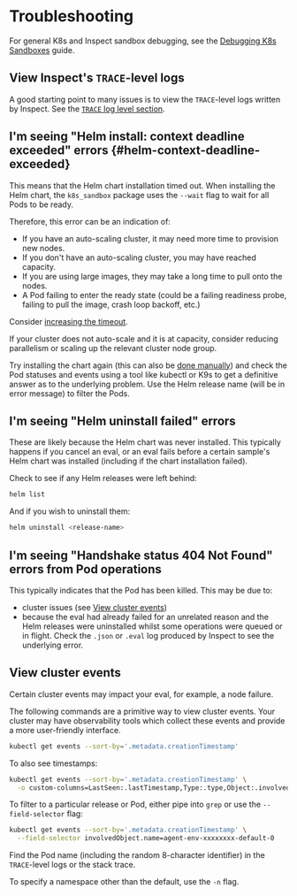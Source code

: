 # Troubleshooting

For general K8s and Inspect sandbox debugging, see the [Debugging K8s
Sandboxes](debugging-k8s-sandboxes.md) guide.

## View Inspect's `TRACE`-level logs

A good starting point to many issues is to view the `TRACE`-level logs written by
Inspect. See the [`TRACE` log level
section](debugging-k8s-sandboxes.md#trace-log-level).

## I'm seeing "Helm install: context deadline exceeded" errors {#helm-context-deadline-exceeded}

This means that the Helm chart installation timed out. When installing the Helm chart,
the `k8s_sandbox` package uses the `--wait` flag to wait for all Pods to be ready.

Therefore, this error can be an indication of:

* If you have an auto-scaling cluster, it may need more time to provision new nodes.
* If you don't have an auto-scaling cluster, you may have reached capacity.
* If you are using large images, they may take a long time to pull onto the nodes.
* A Pod failing to enter the ready state (could be a failing readiness probe, failing to
  pull the image, crash loop backoff, etc.)

Consider [increasing the timeout](configuration.md#helm-install-timeout).

If your cluster does not auto-scale and it is at capacity, consider reducing parallelism
or scaling up the relevant cluster node group.

Try installing the chart again (this can also be [done
manually](../helm/built-in-chart.md#manual-chart-install)) and check the Pod statuses
and events using a tool like kubectl or K9s to get a definitive answer as to the
underlying problem. Use the Helm release name (will be in error message) to filter the
Pods.

## I'm seeing "Helm uninstall failed" errors

These are likely because the Helm chart was never installed. This typically happens if
you cancel an eval, or an eval fails before a certain sample's Helm chart was installed
(including if the chart installation failed).

Check to see if any Helm releases were left behind:

```sh
helm list
```

And if you wish to uninstall them:

```sh
helm uninstall <release-name>
```

## I'm seeing "Handshake status 404 Not Found" errors from Pod operations

This typically indicates that the Pod has been killed. This may be due to:

* cluster issues (see [View cluster events](#view-cluster-events))
* because the eval had already failed for an unrelated reason and the Helm releases were
  uninstalled whilst some operations were queued or in flight. Check the `.json` or
  `.eval` log produced by Inspect to see the underlying error.

## View cluster events

Certain cluster events may impact your eval, for example, a node failure.

The following commands are a primitive way to view cluster events. Your cluster may have
observability tools which collect these events and provide a more user-friendly
interface.

```sh
kubectl get events --sort-by='.metadata.creationTimestamp'
```

To also see timestamps:

```sh
kubectl get events --sort-by='.metadata.creationTimestamp' \
  -o custom-columns=LastSeen:.lastTimestamp,Type:.type,Object:.involvedObject.name,Reason:.reason,Message:.message
```

To filter to a particular release or Pod, either pipe into `grep` or use the
`--field-selector` flag:

```sh
kubectl get events --sort-by='.metadata.creationTimestamp' \
  --field-selector involvedObject.name=agent-env-xxxxxxxx-default-0
```

Find the Pod name (including the random 8-character identifier) in the `TRACE`-level
logs or the stack trace.

To specify a namespace other than the default, use the `-n` flag.

